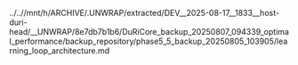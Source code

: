 ../..//mnt/h/ARCHIVE/.UNWRAP/extracted/DEV__2025-08-17__1833__host-duri-head/__UNWRAP/8e7db7b1b6/DuRiCore_backup_20250807_094339_optimal_performance/backup_repository/phase5_5_backup_20250805_103905/learning_loop_architecture.md